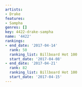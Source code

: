 ```yaml
---
artists:
- Drake
features:
- Sampha
genres: []
key: 4422-drake-sampha
name: '4422'
rankings:
- end_date: '2017-04-14'
  rank: 50
  ranking_list: Billboard Hot 100
  start_date: '2017-04-08'
- end_date: '2017-04-21'
  rank: 82
  ranking_list: Billboard Hot 100
  start_date: '2017-04-15'
---
```


